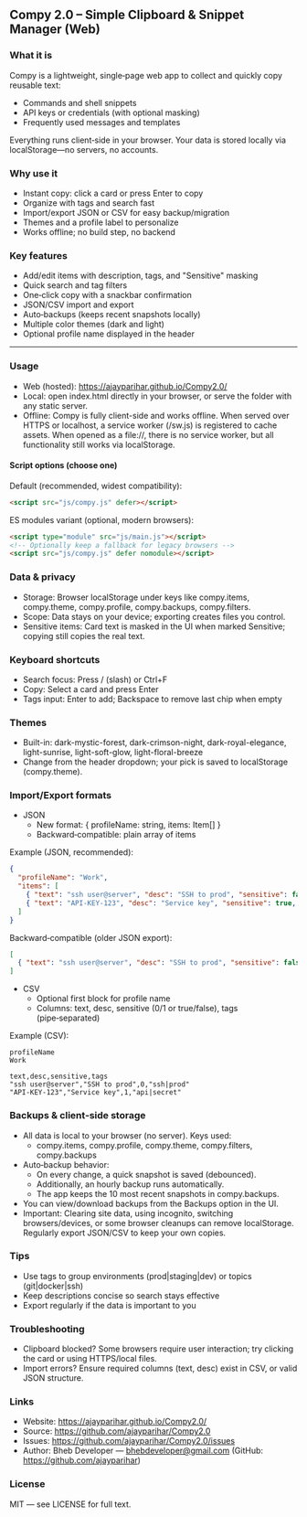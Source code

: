 ## Compy 2.0 – Simple Clipboard & Snippet Manager (Web)

### What it is
Compy is a lightweight, single‑page web app to collect and quickly copy reusable text:
- Commands and shell snippets
- API keys or credentials (with optional masking)
- Frequently used messages and templates

Everything runs client‑side in your browser. Your data is stored locally via localStorage—no servers, no accounts.

### Why use it
- Instant copy: click a card or press Enter to copy
- Organize with tags and search fast
- Import/export JSON or CSV for easy backup/migration
- Themes and a profile label to personalize
- Works offline; no build step, no backend

### Key features
- Add/edit items with description, tags, and "Sensitive" masking
- Quick search and tag filters
- One‑click copy with a snackbar confirmation
- JSON/CSV import and export
- Auto‑backups (keeps recent snapshots locally)
- Multiple color themes (dark and light)
- Optional profile name displayed in the header

---

### Usage
- Web (hosted): https://ajayparihar.github.io/Compy2.0/
- Local: open index.html directly in your browser, or serve the folder with any static server.
- Offline: Compy is fully client-side and works offline. When served over HTTPS or localhost, a service worker (/sw.js) is registered to cache assets. When opened as a file://, there is no service worker, but all functionality still works via localStorage.

#### Script options (choose one)
Default (recommended, widest compatibility):
```html
<script src="js/compy.js" defer></script>
```

ES modules variant (optional, modern browsers):
```html
<script type="module" src="js/main.js"></script>
<!-- Optionally keep a fallback for legacy browsers -->
<script src="js/compy.js" defer nomodule></script>
```

### Data & privacy
- Storage: Browser localStorage under keys like compy.items, compy.theme, compy.profile, compy.backups, compy.filters.
- Scope: Data stays on your device; exporting creates files you control.
- Sensitive items: Card text is masked in the UI when marked Sensitive; copying still copies the real text.

### Keyboard shortcuts
- Search focus: Press / (slash) or Ctrl+F
- Copy: Select a card and press Enter
- Tags input: Enter to add; Backspace to remove last chip when empty

### Themes
- Built-in: dark-mystic-forest, dark-crimson-night, dark-royal-elegance, light-sunrise, light-soft-glow, light-floral-breeze
- Change from the header dropdown; your pick is saved to localStorage (compy.theme).

### Import/Export formats
- JSON
  - New format: { profileName: string, items: Item[] }
  - Backward‑compatible: plain array of items

Example (JSON, recommended):

```json
{
  "profileName": "Work",
  "items": [
    { "text": "ssh user@server", "desc": "SSH to prod", "sensitive": false, "tags": ["ssh", "prod"] },
    { "text": "API-KEY-123", "desc": "Service key", "sensitive": true, "tags": ["api", "secret"] }
  ]
}
```

Backward‑compatible (older JSON export):

```json
[
  { "text": "ssh user@server", "desc": "SSH to prod", "sensitive": false, "tags": ["ssh", "prod"] }
]
```

- CSV
  - Optional first block for profile name
  - Columns: text, desc, sensitive (0/1 or true/false), tags (pipe‑separated)

Example (CSV):

```csv
profileName
Work

text,desc,sensitive,tags
"ssh user@server","SSH to prod",0,"ssh|prod"
"API-KEY-123","Service key",1,"api|secret"
```

### Backups & client‑side storage
- All data is local to your browser (no server). Keys used:
  - compy.items, compy.profile, compy.theme, compy.filters, compy.backups
- Auto‑backup behavior:
  - On every change, a quick snapshot is saved (debounced).
  - Additionally, an hourly backup runs automatically.
  - The app keeps the 10 most recent snapshots in compy.backups.
- You can view/download backups from the Backups option in the UI.
- Important: Clearing site data, using incognito, switching browsers/devices, or some browser cleanups can remove localStorage. Regularly export JSON/CSV to keep your own copies.

### Tips
- Use tags to group environments (prod|staging|dev) or topics (git|docker|ssh)
- Keep descriptions concise so search stays effective
- Export regularly if the data is important to you

### Troubleshooting
- Clipboard blocked? Some browsers require user interaction; try clicking the card or using HTTPS/local files.
- Import errors? Ensure required columns (text, desc) exist in CSV, or valid JSON structure.

### Links
- Website: https://ajayparihar.github.io/Compy2.0/
- Source: https://github.com/ajayparihar/Compy2.0
- Issues: https://github.com/ajayparihar/Compy2.0/issues
- Author: Bheb Developer — bhebdeveloper@gmail.com (GitHub: https://github.com/ajayparihar)

### License
MIT — see LICENSE for full text.

